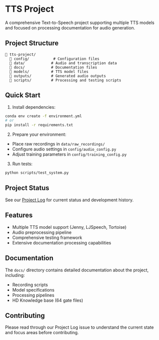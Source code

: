 # TTS Project

A comprehensive Text-to-Speech project supporting multiple TTS models and focused on processing documentation for audio generation.

## Project Structure

```
📁 tts-project/
  📁 config/           # Configuration files
  📁 data/            # Audio and transcription data
  📁 docs/            # Documentation files
  📁 models/          # TTS model files
  📁 outputs/         # Generated audio outputs
  📁 scripts/         # Processing and testing scripts
```

## Quick Start

1. Install dependencies:
```bash
conda env create -f environment.yml
# or
pip install -r requirements.txt
```

2. Prepare your environment:
- Place raw recordings in `data/raw_recordings/`
- Configure audio settings in `config/audio_config.py`
- Adjust training parameters in `config/training_config.py`

3. Run tests:
```bash
python scripts/test_system.py
```

## Project Status

See our [Project Log](https://github.com/ai-altrev/tts-project/issues/2) for current status and development history.

## Features

- Multiple TTS model support (Jenny, LJSpeech, Tortoise)
- Audio preprocessing pipeline
- Comprehensive testing framework
- Extensive documentation processing capabilities

## Documentation

The `docs/` directory contains detailed documentation about the project, including:
- Recording scripts
- Model specifications
- Processing pipelines
- HD Knowledge base (64 gate files)

## Contributing

Please read through our Project Log issue to understand the current state and focus areas before contributing.